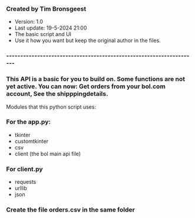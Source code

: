 ### Created by Tim Bronsgeest  ###

- Version: 1.0
- Last update: 19-5-2024 21:00
- The basic script and UI
- Use it how you want but keep the original author in the files.

### -------------------------------------------------------------------- ###

### This API is a basic for you to build on. Some functions are not yet active. You can now: Get orders from your bol.com account, See the shipppingdetails. ###

Modules that this python script uses:

### For the app.py:  ###
- tkinter
- customtkinter
- csv
- client (the bol main api file)

### For client.py ###
- requests
- urllib
- json

### Create the file orders.csv in the same folder ###

